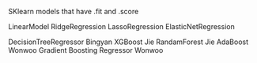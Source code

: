 SKlearn models that have .fit and .score

LinearModel
RidgeRegression
LassoRegression
ElasticNetRegression

DecisionTreeRegressor Bingyan
XGBoost   Jie
RandamForest  Jie
AdaBoost  Wonwoo
Gradient Boosting Regressor Wonwoo